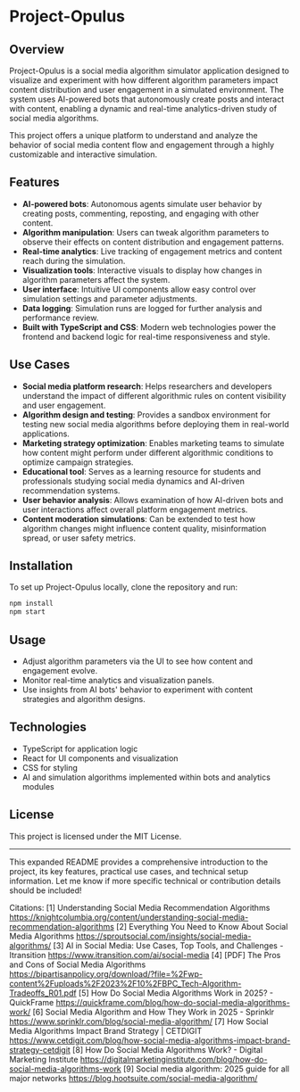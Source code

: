 # Project-Opulus

## Overview
Project-Opulus is a social media algorithm simulator application designed to visualize and experiment with how different algorithm parameters impact content distribution and user engagement in a simulated environment. The system uses AI-powered bots that autonomously create posts and interact with content, enabling a dynamic and real-time analytics-driven study of social media algorithms.

This project offers a unique platform to understand and analyze the behavior of social media content flow and engagement through a highly customizable and interactive simulation.

## Features
- **AI-powered bots**: Autonomous agents simulate user behavior by creating posts, commenting, reposting, and engaging with other content.
- **Algorithm manipulation**: Users can tweak algorithm parameters to observe their effects on content distribution and engagement patterns.
- **Real-time analytics**: Live tracking of engagement metrics and content reach during the simulation.
- **Visualization tools**: Interactive visuals to display how changes in algorithm parameters affect the system.
- **User interface**: Intuitive UI components allow easy control over simulation settings and parameter adjustments.
- **Data logging**: Simulation runs are logged for further analysis and performance review.
- **Built with TypeScript and CSS**: Modern web technologies power the frontend and backend logic for real-time responsiveness and style.

## Use Cases
- **Social media platform research**: Helps researchers and developers understand the impact of different algorithmic rules on content visibility and user engagement.
- **Algorithm design and testing**: Provides a sandbox environment for testing new social media algorithms before deploying them in real-world applications.
- **Marketing strategy optimization**: Enables marketing teams to simulate how content might perform under different algorithmic conditions to optimize campaign strategies.
- **Educational tool**: Serves as a learning resource for students and professionals studying social media dynamics and AI-driven recommendation systems.
- **User behavior analysis**: Allows examination of how AI-driven bots and user interactions affect overall platform engagement metrics.
- **Content moderation simulations**: Can be extended to test how algorithm changes might influence content quality, misinformation spread, or user safety metrics.

## Installation
To set up Project-Opulus locally, clone the repository and run:
```bash
npm install
npm start
```

## Usage
- Adjust algorithm parameters via the UI to see how content and engagement evolve.
- Monitor real-time analytics and visualization panels.
- Use insights from AI bots' behavior to experiment with content strategies and algorithm designs.

## Technologies
- TypeScript for application logic
- React for UI components and visualization
- CSS for styling
- AI and simulation algorithms implemented within bots and analytics modules

## License
This project is licensed under the MIT License.

***

This expanded README provides a comprehensive introduction to the project, its key features, practical use cases, and technical setup information. Let me know if more specific technical or contribution details should be included!

Citations:
[1] Understanding Social Media Recommendation Algorithms https://knightcolumbia.org/content/understanding-social-media-recommendation-algorithms
[2] Everything You Need to Know About Social Media Algorithms https://sproutsocial.com/insights/social-media-algorithms/
[3] AI in Social Media: Use Cases, Top Tools, and Challenges - Itransition https://www.itransition.com/ai/social-media
[4] [PDF] The Pros and Cons of Social Media Algorithms https://bipartisanpolicy.org/download/?file=%2Fwp-content%2Fuploads%2F2023%2F10%2FBPC_Tech-Algorithm-Tradeoffs_R01.pdf
[5] How Do Social Media Algorithms Work in 2025? - QuickFrame https://quickframe.com/blog/how-do-social-media-algorithms-work/
[6] Social Media Algorithm and How They Work in 2025 - Sprinklr https://www.sprinklr.com/blog/social-media-algorithm/
[7] How Social Media Algorithms Impact Brand Strategy | CETDIGIT https://www.cetdigit.com/blog/how-social-media-algorithms-impact-brand-strategy-cetdigit
[8] How Do Social Media Algorithms Work? - Digital Marketing Institute https://digitalmarketinginstitute.com/blog/how-do-social-media-algorithms-work
[9] Social media algorithm: 2025 guide for all major networks https://blog.hootsuite.com/social-media-algorithm/
